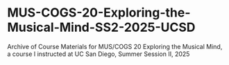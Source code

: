 # MUS-COGS-20-Exploring-the-Musical-Mind-SS2-2025-UCSD
Archive of Course Materials for MUS/COGS 20 Exploring the Musical Mind, a course I instructed at UC San Diego, Summer Session II, 2025

